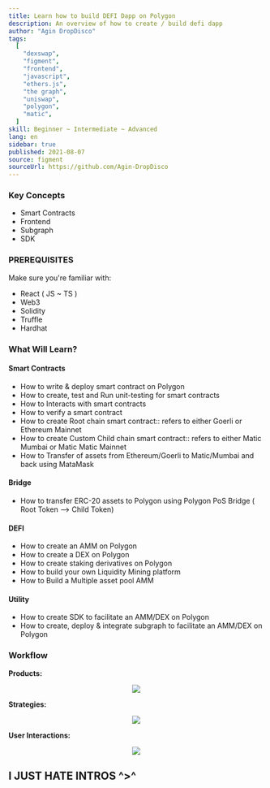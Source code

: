 ```yaml
---
title: Learn how to build DEFI Dapp on Polygon
description: An overview of how to create / build defi dapp 
author: "Agin DropDisco"
tags:
  [
    "dexswap",
    "figment",
    "frontend",
    "javascript",
    "ethers.js",
    "the graph",
    "uniswap",
    "polygon",
    "matic",
  ]
skill: Beginner ~ Intermediate ~ Advanced
lang: en
sidebar: true
published: 2021-08-07
source: figment
sourceUrl: https://github.com/Agin-DropDisco
---
```


### Key Concepts
 * Smart Contracts
 * Frontend
 * Subgraph
 * SDK

### PREREQUISITES
Make sure you're familiar with:
* React ( JS ~ TS ) 
* Web3
* Solidity
* Truffle
* Hardhat

### What Will Learn?
#### Smart Contracts
* How to write & deploy smart contract on Polygon 
* How to create, test and Run unit-testing for smart contracts
* How to Interacts with smart contracts
* How to verify a smart contract
* How to create Root chain smart contract:: refers to either Goerli or Ethereum Mainnet
* How to create Custom Child chain smart contract:: refers to either Matic Mumbai or Matic Matic Mainnet
* How to Transfer of assets from Ethereum/Goerli to Matic/Mumbai and back using MataMask
#### Bridge
* How to transfer ERC-20 assets to Polygon using Polygon PoS Bridge ( Root Token --> Child Token)
#### DEFI
* How to create an AMM on Polygon
* How to create a DEX on Polygon
* How to create staking derivatives on Polygon
* How to build your own Liquidity Mining platform
* How to Build a Multiple asset pool AMM
#### Utility
* How to create SDK to facilitate an AMM/DEX on Polygon
* How to create, deploy & integrate subgraph to facilitate an AMM/DEX on Polygon

### Workflow
**Products:**
<p align="center">
<img src ="https://gateway.pinata.cloud/ipfs/QmPoDEVPKCb55zpD8x7t33fgh7tBW7UTSdSrxjeRUor6ux">
</p>


**Strategies:**
<p align="center">
<img src ="https://gateway.pinata.cloud/ipfs/QmbH8UkNUJBwP8JuriB5YaQnn4Cu2LsmBjrcHLssU95YnL">
</p>


**User Interactions:**
<p align="center">
<img src ="https://gateway.pinata.cloud/ipfs/Qma4p3vAdqQSGue6CBh1ssiVjviw4tcfQF4sFUqH1XBxJq">
</p>

## I JUST HATE INTROS ^>^





